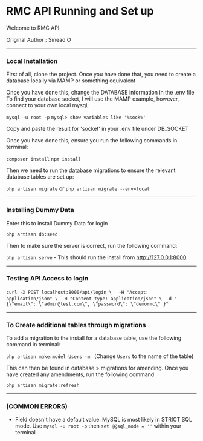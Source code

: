 # RMC API Running and Set up

Welcome to RMC API

Original Author : Sinead O

---

### Local Installation

First of all, clone the project. Once you have done that, you need to create a database locally via MAMP or something equivalent

Once you have done this, change the DATABASE information in the .env file
To find your database socket, I will use the MAMP example, however, connect to your own local mysql;

`mysql -u root -p`
`mysql> show variables like '%sock%'`

Copy and paste the result for 'socket' in your .env file under DB_SOCKET

Once you have done this, ensure you run the following commands in terminal:

`composer install`
`npm install`

Then we need to run the database migrations to ensure the relevant database tables are set up:

`php artisan migrate` or `php artisan migrate --env=local`

---

### Installing Dummy Data
Enter this to install Dummy Data for login

`php artisan db:seed`

Then to make sure the server is correct, run the following command:

`php artisan serve` - This should run the install from http://127.0.0.1:8000

---

### Testing API Access to login

`curl -X POST localhost:8000/api/login \`
`  -H "Accept: application/json" \`
 ` -H "Content-type: application/json" \`
 ` -d "{\"email\": \"admin@test.com\", \"password\": \"demormc\" }"`

 ---

### To Create additional tables through migrations

To add a migration to the install for a database table, use the following command in terminal:

`php artisan make:model Users -m ` (Change `Users` to the name of the table)

This can then be found in database > migrations for amending. Once you have created any amendments, run the following command

`php artisan migrate:refresh`

---

### (COMMON ERRORS)
- Field doesn't have a default value: MySQL is most likely in STRICT SQL mode. Use `mysql -u root -p` then `set @@sql_mode = ''` within your terminal 

